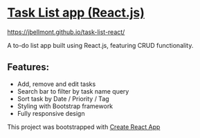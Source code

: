 # [Task List app (React.js)](https://jbellmont.github.io/task-list-react/)

https://jbellmont.github.io/task-list-react/

A to-do list app built using React.js, featuring CRUD functionality.

## Features:
- Add, remove and edit tasks
- Search bar to filter by task name query
- Sort task by Date / Priority / Tag
- Styling with Bootstrap framework
- Fully responsive design

This project was bootstrapped with [Create React App](https://github.com/facebook/create-react-app)